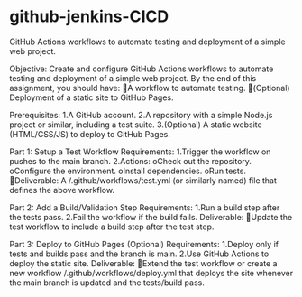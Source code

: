 # github-jenkins-CICD
GitHub Actions workflows to automate testing and deployment of a simple web project.

Objective:
Create and configure GitHub Actions workflows to automate testing and deployment of a simple web project. By the end of this assignment, you should have:
A workflow to automate testing.
(Optional) Deployment of a static site to GitHub Pages.

Prerequisites:
1.A GitHub account.
2.A repository with a simple Node.js project or similar, including a test suite.
3.(Optional) A static website (HTML/CSS/JS) to deploy to GitHub Pages.

Part 1: Setup a Test Workflow
Requirements:
1.Trigger the workflow on pushes to the main branch.
2.Actions:
oCheck out the repository.
oConfigure the environment.
oInstall dependencies.
oRun tests.
Deliverable: A /.github/workflows/test.yml (or similarly named) file that defines the above workflow.


Part 2: Add a Build/Validation Step
Requirements:
1.Run a build step after the tests pass.
2.Fail the workflow if the build fails.
Deliverable:
Update the test workflow to include a build step after the test step.


Part 3: Deploy to GitHub Pages (Optional)
Requirements:
1.Deploy only if tests and builds pass and the branch is main.
2.Use GitHub Actions to deploy the static site.
Deliverable:
Extend the test workflow or create a new workflow /.github/workflows/deploy.yml that deploys the site whenever the main branch is updated and the tests/build pass.
